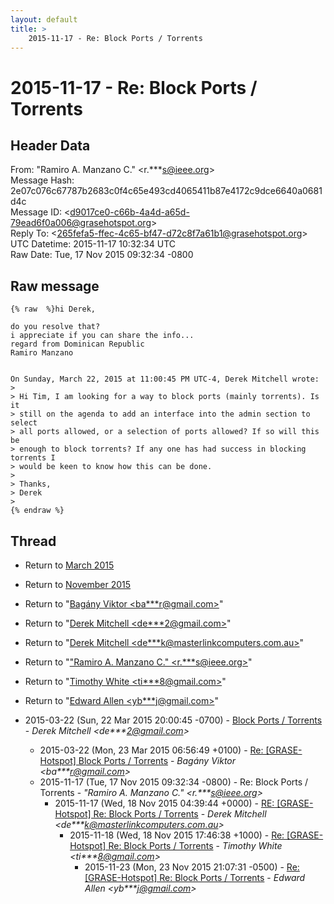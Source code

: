```yaml
---
layout: default
title: >
    2015-11-17 - Re: Block Ports / Torrents
---
```


# 2015-11-17 - Re: Block Ports / Torrents

## Header Data

From: "Ramiro A. Manzano C." \<r.***s@ieee.org\><br>
Message Hash: 2e07c076c67787b2683c0f4c65e493cd4065411b87e4172c9dce6640a0681d4c<br>
Message ID: \<d9017ce0-c66b-4a4d-a65d-79ead6f0a006@grasehotspot.org\><br>
Reply To: \<265fefa5-ffec-4c65-bf47-d72c8f7a61b1@grasehotspot.org\><br>
UTC Datetime: 2015-11-17 10:32:34 UTC<br>
Raw Date: Tue, 17 Nov 2015 09:32:34 -0800<br>

## Raw message

```
{% raw  %}hi Derek,

do you resolve that?
i appreciate if you can share the info...
regard from Dominican Republic
Ramiro Manzano


On Sunday, March 22, 2015 at 11:00:45 PM UTC-4, Derek Mitchell wrote:
>
> Hi Tim, I am looking for a way to block ports (mainly torrents). Is it 
> still on the agenda to add an interface into the admin section to select 
> all ports allowed, or a selection of ports allowed? If so will this be 
> enough to block torrents? If any one has had success in blocking torrents I 
> would be keen to know how this can be done.
>
> Thanks,
> Derek
>
{% endraw %}
```

## Thread

+ Return to [March 2015](/archive/2015/03)
+ Return to [November 2015](/archive/2015/11)

+ Return to "[Bagány Viktor <ba***r<span>@</span>gmail.com>](/authors/ba___r_at_gmail_com)"
+ Return to "[Derek Mitchell <de***2<span>@</span>gmail.com>](/authors/de___2_at_gmail_com)"
+ Return to "[Derek Mitchell <de***k<span>@</span>masterlinkcomputers.com.au>](/authors/de___k_at_masterlinkcomputers_com_au)"
+ Return to "["Ramiro A. Manzano C." <r.***s<span>@</span>ieee.org>](/authors/r____s_at_ieee_org)"
+ Return to "[Timothy White <ti***8<span>@</span>gmail.com>](/authors/ti___8_at_gmail_com)"
+ Return to "[Edward Allen <yb***j<span>@</span>gmail.com>](/authors/yb___j_at_gmail_com)"

+ 2015-03-22 (Sun, 22 Mar 2015 20:00:45 -0700) - [Block Ports / Torrents](/archive/2015/03/b109cc580d48be04010058e531e0dd826187c2d8a59051e07954812b70e7aec7) - _Derek Mitchell \<de***2@gmail.com\>_
  + 2015-03-22 (Mon, 23 Mar 2015 06:56:49 +0100) - [Re: [GRASE-Hotspot] Block Ports / Torrents](/archive/2015/03/8b603ae3105a158d03ada5c2133fdd3807cc39db650791ef2da2eb9bd6d97f2f) - _Bagány Viktor \<ba***r@gmail.com\>_
  + 2015-11-17 (Tue, 17 Nov 2015 09:32:34 -0800) - Re: Block Ports / Torrents - _"Ramiro A. Manzano C." \<r.***s@ieee.org\>_
    + 2015-11-17 (Wed, 18 Nov 2015 04:39:44 +0000) - [RE: [GRASE-Hotspot] Re: Block Ports / Torrents](/archive/2015/11/cf5447b6dde15ae96ccc53648bc5e89b1a6af374d82659857155af324b22bb9b) - _Derek Mitchell \<de***k@masterlinkcomputers.com.au\>_
      + 2015-11-18 (Wed, 18 Nov 2015 17:46:38 +1000) - [Re: [GRASE-Hotspot] Re: Block Ports / Torrents](/archive/2015/11/c2d7e2b60e3753e1501d80a8b1ae63f1bf290e07d81610d1aed2dbfb9b6f60a4) - _Timothy White \<ti***8@gmail.com\>_
        + 2015-11-23 (Mon, 23 Nov 2015 21:07:31 -0500) - [Re: [GRASE-Hotspot] Re: Block Ports / Torrents](/archive/2015/11/2d363bff354b0f2015ab19879814aa7ae8b2a43d812543291d8b37d1b9ead363) - _Edward Allen \<yb***j@gmail.com\>_

